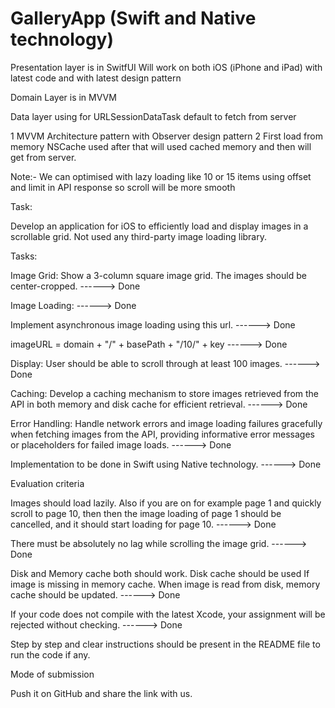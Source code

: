 # GalleryApp (Swift and Native technology)


Presentation layer is in SwitfUI Will work on both iOS (iPhone and iPad) with latest code and with latest design pattern

Domain Layer is in MVVM 

Data layer using for URLSessionDataTask default to fetch from server  

1  MVVM Architecture pattern with Observer design pattern 
2  First load from memory NSCache used after that will used cached memory and then will get from server.



 Note:-  We can optimised with lazy loading like 10 or 15 items using offset and limit in API response so scroll will be more smooth  


Task:

Develop an application for iOS to efficiently load and display images in a scrollable grid.
Not used any third-party image loading library.

Tasks:

Image Grid: Show a 3-column square image grid. The images should be center-cropped. ------>  Done

Image Loading: ------>  Done

Implement asynchronous image loading using this url. ------>  Done



imageURL = domain + "/" + basePath + "/10/" + key  ------>  Done

Display: User should be able to scroll through at least 100 images. ------>  Done

Caching:  Develop a caching mechanism to store images retrieved from the API in both memory and disk cache for efficient retrieval. ------>  Done

Error Handling: Handle network errors and image loading failures gracefully when fetching images from the API, providing informative error messages or placeholders for failed image loads. ------>  Done

Implementation to be done in Swift using Native technology. ------>  Done

Evaluation criteria

Images should load lazily. Also if you are on for example page 1 and quickly scroll to page 10, then then the image loading of page 1 should be cancelled, and it should start loading for page 10. ------>  Done

There must be absolutely no lag while scrolling the image grid. ------>  Done

Disk and Memory cache both should work. Disk cache should be used If image is missing in memory cache. When image is read from disk, memory cache should be updated.  ------>  Done

If your code does not compile with the latest Xcode, your assignment will be rejected without checking. ------>  Done

Step by step and clear instructions should be present in the README file to run the code if any.


Mode of submission

Push it on GitHub and share the link with us.




